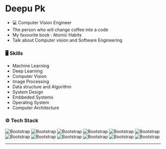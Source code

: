 # Deepu Pk








- 💻 Computer Vision Engineer
- The person who will change coffee into a code
- My favourite book :  Atomic Habits
- Talk about Computer vision and Software Engineering

### 🖥 Skills

- Machine Learning
- Deep Learning
- Computer Vision
- Image Processing
- Data structure and Algorithm
- System Design
- Embbeded Systems
- Operating System
- Computer Architecture

### ⚙️ Tech Stack

![Bootstrap](https://img.shields.io/badge/-C%2B%2B-05122A?style=flat-square&logo=C++&color=353535) ![Bootstrap](https://img.shields.io/badge/-Python-05122A?style=flat-square&logo=Python&color=353535) ![Bootstrap](https://img.shields.io/badge/-Opencv-05122A?style=flat-square&logo=Opencv&color=353535) ![Bootstrap](https://img.shields.io/badge/-Tensorflow-05122A?style=flat-square&logo=Tensorflow&color=353535) ![Bootstrap](https://img.shields.io/badge/-Pytorch-05122A?style=flat-square&logo=Pytorch&color=353535) ![Bootstrap](https://img.shields.io/badge/-Docker-05122A?style=flat-square&logo=Docker&color=353535) ![Bootstrap](https://img.shields.io/badge/-Bash-05122A?style=flat-square&logo=Bash&color=353535) ![Bootstrap](https://img.shields.io/badge/-Cmake-05122A?style=flat-square&logo=Cmake&color=353535) ![Bootstrap](https://img.shields.io/badge/-Git-05122A?style=flat-square&logo=Git&color=353535) ![Bootstrap](https://img.shields.io/badge/-Visual%20studio-05122A?style=flat-square&logo=Visual-studio&color=353535) ![Bootstrap](https://img.shields.io/badge/-Vim-05122A?style=flat-square&logo=Vim&color=353535) ![Bootstrap](https://img.shields.io/badge/-Linux-05122A?style=flat-square&logo=Linux&color=353535)



---

